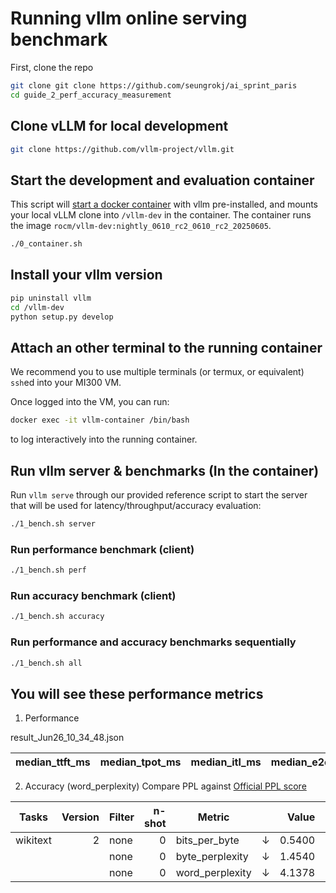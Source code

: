 # Running vllm online serving benchmark

First, clone the repo
```sh
git clone git clone https://github.com/seungrokj/ai_sprint_paris
cd guide_2_perf_accuracy_measurement
```

## Clone vLLM for local development

```bash
git clone https://github.com/vllm-project/vllm.git
```


## Start the development and evaluation container

This script will [start a docker container](https://github.com/seungrokj/ai_sprint_paris/blob/main/guide_2_perf_accuracy_measurement/0_container.sh) with vllm pre-installed, and mounts your local vLLM clone into `/vllm-dev` in the container. The container runs the image `rocm/vllm-dev:nightly_0610_rc2_0610_rc2_20250605`.

```sh
./0_container.sh
```

## Install your vllm version

```bash
pip uninstall vllm
cd /vllm-dev
python setup.py develop
```

## Attach an other terminal to the running container

We recommend you to use multiple terminals (or termux, or equivalent) `ssh`ed into your MI300 VM.

Once logged into the VM, you can run:

```bash
docker exec -it vllm-container /bin/bash
```

to log interactively into the running container.

## Run vllm server & benchmarks (In the container)

Run `vllm serve` through our provided reference script to start the server that will be used for latency/throughput/accuracy evaluation:

```sh
./1_bench.sh server
```

### Run performance benchmark (client)
```sh
./1_bench.sh perf
```

### Run accuracy benchmark (client)
```sh
./1_bench.sh accuracy
```

### Run performance and accuracy benchmarks sequentially 
```sh
./1_bench.sh all
```

## You will see these performance metrics

1. Performance

result_Jun26_10_34_48.json

| median_ttft_ms| median_tpot_ms| median_itl_ms| median_e2el_ms| total_token_throughput|
| --------------| --------------| -------------| --------------| ----------------------|

2. Accuracy (word_perplexity) Compare PPL against [Official PPL score](https://huggingface.co/amd/Mixtral-8x7B-Instruct-v0.1-FP8-KV#evaluation-scores)

| Tasks  |Version|Filter|n-shot|    Metric     |   |Value |   |Stderr|
|--------|------:|------|-----:|---------------|---|-----:|---|------|
|wikitext|      2|none  |     0|bits_per_byte  |↓  |0.5400|±  |   N/A|
|        |       |none  |     0|byte_perplexity|↓  |1.4540|±  |   N/A|
|        |       |none  |     0|word_perplexity|↓  |4.1378|±  |   N/A|
